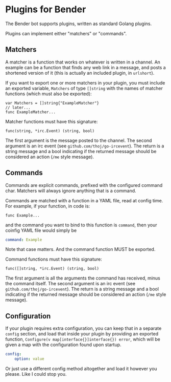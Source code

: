# Plugins for Bender

The Bender bot supports plugins, written as standard Golang plugins.

Plugins can implement either "matchers" or "commands".

## Matchers

A matcher is a function that works on whatever is written in a channel. An
example can be a function that finds any web link in a message, and posts a
shortened version of it (this is actually an included plugin, in `urlshort`).

If you want to export one or more matchers in your plugin, you must include an
exported variable, `Matchers` of type `[]string` with the names of matcher functions (which must also be
exported):

```golang
var Matchers = []string{"ExampleMatcher"}
// later...
func ExampleMatcher...
```

Matcher functions must have this signature:

```golang
func(string, *irc.Event) (string, bool)
```
The first argument is the message posted to the channel. The second argument is
an irc event (see `github.com/thoj/go-ircevent`). The return is a string
message and a bool indicating if the returned message should be considered an
action (`/me` style message).

## Commands

Commands are explicit commands, prefixed with the configured command char.
Matchers will always ignore anything that is a command.

Commands are matched with a function in a YAML file, read at config time. For
example, if your function, in code is:

```golang
func Example...
```

and the command you want to bind to this function is `command`, then your coinfig YAML file would simply be

```yaml
command: Example
```
Note that case matters. And the command function MUST be exported.

Command functions must have this signature:

```golang
func([]string, *irc.Event) (string, bool)
```
The first argument is all the arguments the command has received, minus the
command itself. The second argument is an irc event (see
`github.com/thoj/go-ircevent`). The return is a string message and a bool
indicating if the returned message should be considered an action (`/me` style
message).

## Configuration

If your plugin requires extra configuration, you can keep that in a separate `config` section, and load that inside your
plugin by providing an exported function, `Configure(v map[interface{}]interface{}) error`, which will be given a
map with the configuration found upon startup.

```yaml
config:
    option: value
```

Or just use a different config method altogether and load it however you please. Like I could stop you.
